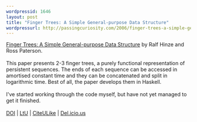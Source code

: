 ```yaml
--- 
wordpressid: 1646
layout: post
title: "Finger Trees: A Simple General-purpose Data Structure"
wordpressurl: http://passingcuriosity.com/2006/finger-trees-a-simple-general-purpose-data-structure/
---
```

<a href="http://www.soi.city.ac.uk/~ross/papers/FingerTree.html" title="Finger Trees: A Simple General-purpose Data Structure" class="title">Finger Trees: A Simple General-purpose Data Structure</a> by Ralf Hinze and Ross Paterson.<br /><br />This paper presents 2-3 finger trees, a purely functional representation of persistent sequences. The ends of each sequence can be accessed in amortised constant time and they can be concatenated and split in logarithmic time. Best of all, the paper develops them in Haskell.<br /><br />I've started working through the code myself, but have not yet managed to get it finished. <br /><br /><a href="http://dx.doi.org/10.1017/S0956796805005769">DOI</a> | <a href="http://lambda-the-ultimate.org/node/1059#comment-11091">LtU</a> | <a href="http://www.citeulike.org/article/522495">CiteULike</a> | <a href="http://del.icio.us/url/1d4a65a0cbef4e4c563b973ed0b6076d">Del.icio.us</a>
